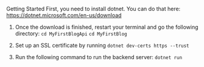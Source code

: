 
Getting Started
First, you need to install dotnet. You can do that here:
https://dotnet.microsoft.com/en-us/download

1. Once the download is finished, restart your terminal and go the following directory:
``cd MyFirstBlogApi``
``cd MyFirstBlog``

2. Set up an SSL certificate by running `dotnet dev-certs https --trust` 

3. Run the following command to run the backend server:
``dotnet run``
